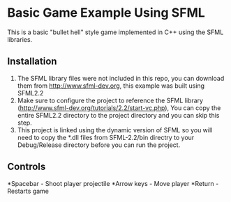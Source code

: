 # Basic Game Example Using SFML

This is a basic "bullet hell" style game implemented in C++ using the SFML libraries.

## Installation

1. The SFML library files were not included in this repo, you can download them from http://www.sfml-dev.org, this example was built using SFML2.2
2. Make sure to configure the project to reference the SFML library (http://www.sfml-dev.org/tutorials/2.2/start-vc.php), You can copy the entire SFML2.2 directory to the project directory and you can skip this step.
3. This project is linked using the dynamic version of SFML so you will need to copy the *.dll files from SFML-2.2/bin directry to your Debug/Release directory before you can run the project.

## Controls

*Spacebar - Shoot player projectile
*Arrow keys - Move player
*Return - Restarts game